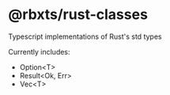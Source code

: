 # @rbxts/rust-classes

Typescript implementations of Rust's std types

Currently includes:

-   Option\<T>
-   Result<Ok, Err>
-   Vec\<T>
